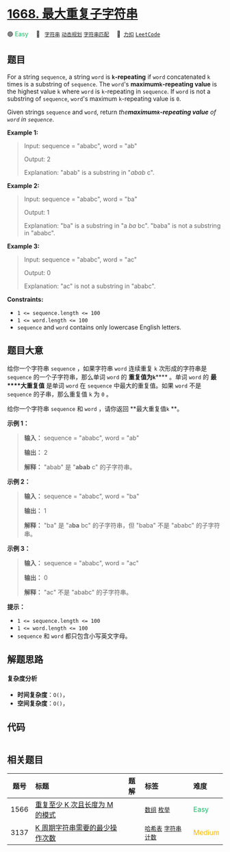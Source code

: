 # [1668. 最大重复子字符串](https://2xiao.github.io/leetcode-js/problem/1668.html)

🟢 <font color=#15bd66>Easy</font>&emsp; 🔖&ensp; [`字符串`](/tag/string.md) [`动态规划`](/tag/dynamic-programming.md) [`字符串匹配`](/tag/string-matching.md)&emsp; 🔗&ensp;[`力扣`](https://leetcode.cn/problems/maximum-repeating-substring) [`LeetCode`](https://leetcode.com/problems/maximum-repeating-substring)

## 题目

For a string `sequence`, a string `word` is **`k`-repeating** if `word`
concatenated `k` times is a substring of `sequence`. The `word`'s
**maximum`k`-repeating value** is the highest value `k` where `word` is
`k`-repeating in `sequence`. If `word` is not a substring of `sequence`,
`word`'s maximum `k`-repeating value is `0`.

Given strings `sequence` and `word`, return _the**maximum`k`-repeating value**
of `word` in `sequence`_.



**Example 1:**

> Input: sequence = "ababc", word = "ab"
> 
> Output: 2
> 
> Explanation: "abab" is a substring in "_abab_ c".

**Example 2:**

> Input: sequence = "ababc", word = "ba"
> 
> Output: 1
> 
> Explanation: "ba" is a substring in "a _ba_ bc". "baba" is not a substring in "ababc".

**Example 3:**

> Input: sequence = "ababc", word = "ac"
> 
> Output: 0
> 
> Explanation: "ac" is not a substring in "ababc". 

**Constraints:**

  * `1 <= sequence.length <= 100`
  * `1 <= word.length <= 100`
  * `sequence` and `word` contains only lowercase English letters.


## 题目大意

给你一个字符串 `sequence` ，如果字符串 `word` 连续重复 `k` 次形成的字符串是 `sequence` 的一个子字符串，那么单词
`word` 的 **重复值为`k`****** 。单词 `word` 的 **最****大重复值** 是单词 `word` 在 `sequence`
中最大的重复值。如果 `word` 不是 `sequence` 的子串，那么重复值 `k` 为 `0` 。

给你一个字符串 `sequence` 和 `word` ，请你返回 **最大重复值`k` **。

**示例 1：**

> 
> 
> 
> 
> 
> **输入：** sequence = "ababc", word = "ab"
> 
> **输出：** 2
> 
> **解释：** "abab" 是 "**abab** c" 的子字符串。
> 
> 

**示例 2：**

> 
> 
> 
> 
> 
> **输入：** sequence = "ababc", word = "ba"
> 
> **输出：** 1
> 
> **解释：** "ba" 是 "a**ba** bc" 的子字符串，但 "baba" 不是 "ababc" 的子字符串。
> 
> 

**示例 3：**

> 
> 
> 
> 
> 
> **输入：** sequence = "ababc", word = "ac"
> 
> **输出：** 0
> 
> **解释：** "ac" 不是 "ababc" 的子字符串。
> 
> 

**提示：**

  * `1 <= sequence.length <= 100`
  * `1 <= word.length <= 100`
  * `sequence` 和 `word` 都只包含小写英文字母。


## 解题思路

#### 复杂度分析

- **时间复杂度**：`O()`，
- **空间复杂度**：`O()`，

## 代码

```javascript

```

## 相关题目

<!-- prettier-ignore -->
| 题号 | 标题 | 题解 | 标签 | 难度 |
| :------: | :------ | :------: | :------ | :------ |
| 1566 | [重复至少 K 次且长度为 M 的模式](https://leetcode.com/problems/detect-pattern-of-length-m-repeated-k-or-more-times) |  |  [`数组`](/tag/array.md) [`枚举`](/tag/enumeration.md) | <font color=#15bd66>Easy</font> |
| 3137 | [K 周期字符串需要的最少操作次数](https://leetcode.com/problems/minimum-number-of-operations-to-make-word-k-periodic) |  |  [`哈希表`](/tag/hash-table.md) [`字符串`](/tag/string.md) [`计数`](/tag/counting.md) | <font color=#ffb800>Medium</font> |